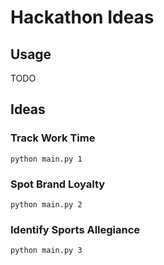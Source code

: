 # Hackathon Ideas

## Usage

TODO

## Ideas

### Track Work Time

`python main.py 1`

### Spot Brand Loyalty

`python main.py 2`

### Identify Sports Allegiance

`python main.py 3`
